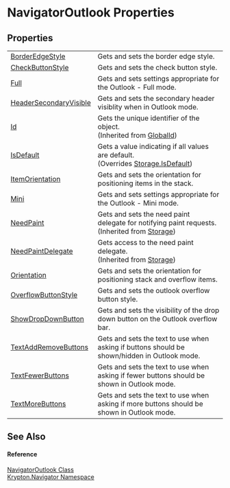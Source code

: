# NavigatorOutlook Properties




## Properties
<table>
<tr>
<td><a href="be368bd4-3354-5835-ad55-68b74a1c1bb3.md">BorderEdgeStyle</a></td>
<td>Gets and sets the border edge style.</td></tr>
<tr>
<td><a href="23777819-8180-056e-6807-8ab202a015a4.md">CheckButtonStyle</a></td>
<td>Gets and sets the check button style.</td></tr>
<tr>
<td><a href="8be45356-17ed-de19-aeb9-5038d14d740b.md">Full</a></td>
<td>Gets and sets settings appropriate for the Outlook - Full mode.</td></tr>
<tr>
<td><a href="7d84c90c-8efb-63e2-9823-7f4706648452.md">HeaderSecondaryVisible</a></td>
<td>Gets and sets the secondary header visiblity when in Outlook mode.</td></tr>
<tr>
<td><a href="71a6846f-bfb6-fb58-b361-6b43ae0583a8.md">Id</a></td>
<td>Gets the unique identifier of the object.<br />(Inherited from <a href="9ef2ca3a-e03e-8927-105a-2f9a6fbdf849.md">GlobalId</a>)</td></tr>
<tr>
<td><a href="b5e99c49-3f36-4f92-5f34-28bf974ba382.md">IsDefault</a></td>
<td>Gets a value indicating if all values are default.<br />(Overrides <a href="bbc0e831-9474-3bce-65dc-0625d793d8c1.md">Storage.IsDefault</a>)</td></tr>
<tr>
<td><a href="c41a4ac5-f04b-e146-d828-9783f4581462.md">ItemOrientation</a></td>
<td>Gets and sets the orientation for positioning items in the stack.</td></tr>
<tr>
<td><a href="438d5c7d-863f-a965-79ac-407fc19b2515.md">Mini</a></td>
<td>Gets and sets settings appropriate for the Outlook - Mini mode.</td></tr>
<tr>
<td><a href="097a0f47-e60c-4bf7-802c-8391c6d8feff.md">NeedPaint</a></td>
<td>Gets and sets the need paint delegate for notifying paint requests.<br />(Inherited from <a href="8406cf55-79a3-e579-4094-be084e489431.md">Storage</a>)</td></tr>
<tr>
<td><a href="879ca7f2-32c5-8581-44f2-c7aee6491db2.md">NeedPaintDelegate</a></td>
<td>Gets access to the need paint delegate.<br />(Inherited from <a href="8406cf55-79a3-e579-4094-be084e489431.md">Storage</a>)</td></tr>
<tr>
<td><a href="8a039689-c92e-fb20-7d99-0b21b314d2d6.md">Orientation</a></td>
<td>Gets and sets the orientation for positioning stack and overflow items.</td></tr>
<tr>
<td><a href="321510e3-25e9-5af4-7f9a-73eb36e633a9.md">OverflowButtonStyle</a></td>
<td>Gets and sets the outlook overflow button style.</td></tr>
<tr>
<td><a href="15f9d463-a06c-b3a1-20cb-204117a2a724.md">ShowDropDownButton</a></td>
<td>Gets and sets the visibility of the drop down button on the Outlook overflow bar.</td></tr>
<tr>
<td><a href="bbf6fac7-f34f-277f-069a-ba21e31ab6e7.md">TextAddRemoveButtons</a></td>
<td>Gets and sets the text to use when asking if buttons should be shown/hidden in Outlook mode.</td></tr>
<tr>
<td><a href="2fab36ae-dbcf-5680-799b-172ac7788332.md">TextFewerButtons</a></td>
<td>Gets and sets the text to use when asking if fewer buttons should be shown in Outlook mode.</td></tr>
<tr>
<td><a href="a7c9eb6e-ab01-53c9-eeca-9a756d5db27e.md">TextMoreButtons</a></td>
<td>Gets and sets the text to use when asking if more buttons should be shown in Outlook mode.</td></tr>
</table>

## See Also


#### Reference
<a href="a9a1b278-b8f1-479a-ccde-efd960f4e12f.md">NavigatorOutlook Class</a>  
<a href="a21ac074-d119-3dc6-bd1c-d3a12c0128bc.md">Krypton.Navigator Namespace</a>  
